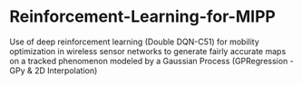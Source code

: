 # Reinforcement-Learning-for-MIPP
Use of deep reinforcement learning (Double DQN-C51) for mobility optimization in wireless sensor networks to generate fairly accurate maps on a tracked phenomenon modeled by a Gaussian Process (GPRegression - GPy &amp; 2D Interpolation)
